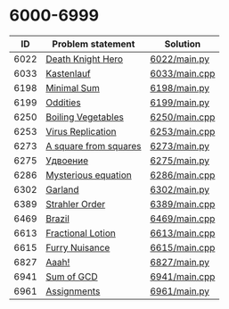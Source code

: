 # 6000-6999

| ID   | Problem statement                                                 | Solution                       |
|------|-------------------------------------------------------------------|--------------------------------|
| 6022 | [Death Knight Hero](https://www.e-olymp.com/en/problems/6022)     | [6022/main.py](6022/main.py)   |
| 6033 | [Kastenlauf](https://www.e-olymp.com/en/problems/6033)            | [6033/main.cpp](6033/main.cpp) |
| 6198 | [Minimal Sum](https://www.e-olymp.com/en/problems/6198)           | [6198/main.py](6198/main.py)   |
| 6199 | [Oddities](https://www.e-olymp.com/en/problems/6199)              | [6199/main.py](6199/main.py)   |
| 6250 | [Boiling Vegetables](https://www.e-olymp.com/en/problems/6250)    | [6250/main.cpp](6250/main.cpp) |
| 6253 | [Virus Replication](https://www.e-olymp.com/en/problems/6253)     | [6253/main.cpp](6253/main.cpp) |
| 6273 | [A square from squares](https://www.e-olymp.com/en/problems/6273) | [6273/main.py](6273/main.py)   |
| 6275 | [Удвоение](https://www.e-olymp.com/en/problems/6275)              | [6275/main.py](6275/main.py)   |
| 6286 | [Mysterious equation](https://www.e-olymp.com/en/problems/6286)   | [6286/main.cpp](6286/main.cpp) |
| 6302 | [Garland](https://www.e-olymp.com/en/problems/6302)               | [6302/main.py](6302/main.py)   |
| 6389 | [Strahler Order](https://www.e-olymp.com/en/problems/6389)        | [6389/main.cpp](6389/main.cpp) |
| 6469 | [Brazil](https://www.e-olymp.com/ru/problems/6469)                | [6469/main.cpp](6469/main.cpp) |
| 6613 | [Fractional Lotion](https://www.e-olymp.com/en/problems/6613)     | [6613/main.cpp](6613/main.cpp) |
| 6615 | [Furry Nuisance](https://www.e-olymp.com/en/problems/6615)        | [6615/main.cpp](6615/main.cpp) |
| 6827 | [Aaah!](https://www.e-olymp.com/en/problems/6827)                 | [6827/main.py](6827/main.py)   |
| 6941 | [Sum of GCD](https://www.e-olymp.com/en/problems/6941)            | [6941/main.cpp](6941/main.cpp) |
| 6961 | [Assignments](https://www.e-olymp.com/en/problems/6961)           | [6961/main.py](6961/main.py)   |

